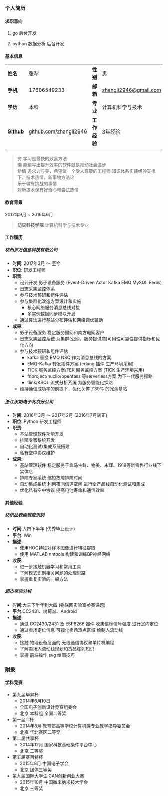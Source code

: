 ### 个人简历

#### 求职意向

1. go 后台开发

1. python 数据分析 后台开发

#### 基本信息

|||||
|:---|:---|:---|:---|
|**姓名**|张犁|**性别**|男|
|**手机**|17606549233|**邮箱**|zhangli2946@gmail.com|
|**学历**|本科|**专业**|计算机科学与技术|
|**Github**|github.com/zhangli2946|**工作经验**|3年经验|
|||||

> 穷 学习是最快的致富方法  
> 懒 能编写出提升效率的软件就是推动社会进步  
> 矫情 追求力与美，希望做一个受人尊敬的工程师 知识体系实践经验支撑下，技术热情，新事物方法论  
> 乐于做有挑战的事情  
> 对新技术保有好奇心和尝试热情

#### 教育背景

2012年9月 ~ 2016年6月
> **防灾科技学院** 计算机科学与技术专业

#### 工作履历

##### 杭州罗万信息科技有限公司

- **时间**: 2017年3月 ～ 至今
- **职位**: 研发工程师
- **职责**:
  - 设计开发 影子设备服务 (Event-Driven Actor Kafka EMQ MySQL Redis)
  - 日志采集监控体系
  - 参与技术预研和组件评估
  - 参与集群化改造方案设计和实施
    - 核心网络服务消息总线对接
    - 多实例数据同步模块开发
  - 通过算法进行基站分布评估和网络调优辅助
- **成果**:
  - 影子设备服务 稳定服务国网和南方电网客户
  - 日志采集监控系统 为集群(公网，服务提供商)可用性可靠性提供指标和优化方向
  - 参与技术预研和组件评估
    - kafka 替换 EMQ NSQ 作为消息总线的方案
    - EMQ-Kafka 转发插件方案 (erlang 插件 生产环境采用)
    - TICK 服务监控方案/FEK 服务监控方案 (TICK 生产环境采用)
    - fnproject/nuclio/openfass 等serverless方案 为下一代服务探路
    - flink/KSQL 流式分析系统 为服务智能化探路
  - 维持通信成功率的前提下，优化关停了30% 的冗余基站

##### 浙江汉朔电子北京分公司

- **时间**: 2016年3月 ～ 2017年2月 (2016年7月转正)
- **职位**: Python 研发工程师
- **职责**:
  - 基站管理软件功能开发
  - 排障专家系统开发
  - 自动化测试/集成系统搭建
  - 私有空中协议维护
- **成果**:
  - 基站管理软件 稳定服务于盒马生鲜、物美、永辉、1919等新零售行业线下实体店
  - 排障专家系统 缩短故障排障时间
  - 自动集成系统 利用夜间信道空闲 进行全产品线自动化测试和集成
  - 优化私有空中协议 提高电池寿命和通信效率

#### 其他经验

##### 纺织品表面瑕疵识别

- **时间**:大四下半年 (优秀毕业设计)
- **平台**: Win
- **描述**:
  - 使用HOG特征对样本图像进行特征提取
  - 使用 MATLAB nntools 构建和训练BP神经网络
- **收获**:
  - 进一步接触机器学习和常用工具
  - 了解模式识别相关问题的处理思路
  - 掌握重复实验的一般方法

##### 超市客流分析

- **时间**:大三下半年到大四 (物联网实验室参赛课题)
- **平台**:CC2431、树莓派、Android
- **描述**:
  - 通过 CC2430/2431 及 ESP8266 器件 收集信标信号强度 进行室内定位
  - 通过卖场定位信息 可视化卖场热点区域 绘制人流动线
- **收获**:
  - 接触 物理设备层面的 无线通信协议和单片机编程
  - 了解卖场人流动线规划和货品陈列知识
  - 掌握 前端操作 svg 绘图技巧

### 附录

#### 学科竞赛

- 第九届毕昇杯
  - 2014年6月10日
  - 全国电子创新设计竞赛组委会
  - 北京 本科组 全国二等奖
- 第一届TI杯
  - 2014年8月 教育部高等学校计算机类专业教学指导委员会
  - 北京 华北赛区二等奖
- 第二届共享杯
  - 2014年12月 国家科技基础条件平台中心
  - 北京 二等奖
- 第五届赛百特杯
  - 2015年8月 中国电子学会
  - 北京 团体三等奖
- 第九届国际大学生iCAN创新创业大赛
  - 2015年10月 中国微米纳米技术学会
  - 北京 三等奖
